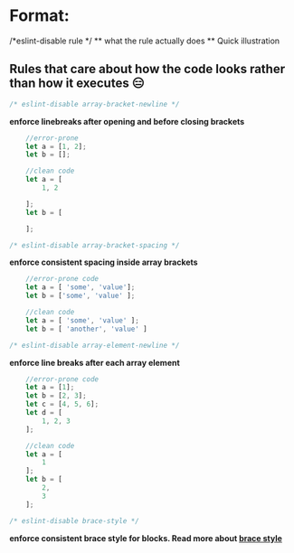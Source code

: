 # Format:
/*eslint-disable rule */
** what the rule actually does **
Quick illustration

## Rules that care about how the code looks rather than how it executes 😑
```javascript
/* eslint-disable array-bracket-newline */
```


**enforce linebreaks after opening and before closing brackets**
```javascript
    //error-prone
    let a = [1, 2];
    let b = [];

    //clean code
    let a = [
        1, 2

    ];
    let b = [

    ];

```

```javascript
/* eslint-disable array-bracket-spacing */
```

**enforce consistent spacing inside array brackets**
```javascript
    //error-prone code
    let a = [ 'some', 'value'];
    let b = ['some', 'value' ];

    //clean code
    let a = [ 'some', 'value' ];
    let b = [ 'another', 'value' ]
```

```javascript
/* eslint-disable array-element-newline */
```
**enforce line breaks after each array element**
```javascript
    //error-prone code
    let a = [1];
    let b = [2, 3];
    let c = [4, 5, 6];
    let d = [
        1, 2, 3
    ];

    //clean code
    let a = [
        1
    ];
    let b = [
        2,
        3
    ];
```

```javascript
/* eslint-disable brace-style */
```
**enforce consistent brace style for blocks. Read more about [brace style](https://en.wikipedia.org/wiki/Indent_style)**
```javascript

```